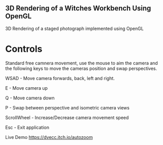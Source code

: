 ## 3D Rendering of a Witches Workbench Using OpenGL
3D Rendering of a staged photograph implemented using OpenGL

# Controls
Standard free camnera movement, use the mouse to aim the camera and the following keys to move the cameras position and swap perspectives.

WSAD - Move camera forwards, back, left and right.

E - Move camera up

Q - Move camera down

P - Swap between perspective and isometric camera views

ScrollWheel - Increase/Decrease camera movement speed

Esc - Exit application

Live Demo
https://dvecc.itch.io/autozoom

